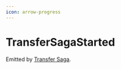 ```yaml
---
icon: arrow-progress
---
```


# TransferSagaStarted

Emitted by [Transfer Saga](../transfer-saga.md).
